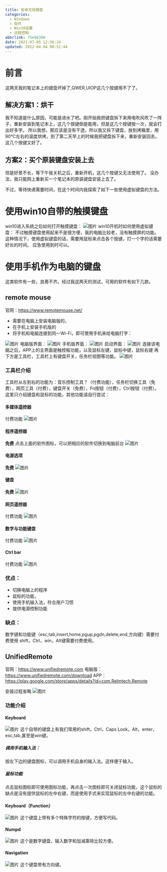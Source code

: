 ```yaml
---
title: 安卓无线键盘
categories: 
  - Windows
  - 软件
  - Win10设置
  - 远程控制
abbrlink: 75e96398
date: 2021-07-05 12:56:24
updated: 2022-04-04 00:51:44
---
```

# 前言
这两天我的笔记本上的键盘坏掉了,QWER,UIOP这几个按键用不了了。
## 解决方案1：烘干
我不知道是什么原因，可能是进水了吧。刚开始我把键盘拆下来用电吹风吹了一阵子，重新安装到笔记本上，这几个按键倒是能用，但是这几个按键按一次，就会打出好多字。
所以我想，那应该是没有干透，所以我又拆下键盘，放到烤箱里，用90℃左右的温度烘烤，到了第二天早上的时候我把键盘拆下来，重新安装回去，这几个按键又好了。

## 方案2：买个原装键盘安装上去
但是好景不长，等下午我关机之后，重新开机，这几个按键又无法使用了。
没办法，我只能网上重新买一个笔记本的原装键盘安装上去了。

不过，等待快递需要时间，在这个时间内我探索了如下一些使用虚拟键盘的方法。

# 使用win10自带的触摸键盘
win10进入系统之后如何打开触摸键盘：
![图片](https://raw.githubusercontent.com/lanlan2017/images/master/Windows/Software/Win10Settings/RemoteControl/AndroidWirelessKeyboard/1.png)
win10开机时如何使用虚拟键盘：
不过触摸键盘使用起来不是很方便，我的电脑比较老，没有触摸屏的功能。这种情况下，使用虚拟键盘的话，需要用鼠标来点击各个按键，打一个字的话需要好长的时间。
应急使用到时可以。
# 使用手机作为电脑的键盘
这类软件有一些，良莠不齐。经过我这两天的测试，可用的软件有如下几款。
## remote mouse
官网：https://www.remotemouse.net/

- 需要在电脑上安装电脑版的，
- 在手机上安装手机版的
- 将手机和电脑连接到同一Wi-Fi，即可使用手机来给电脑打字：

![图片](https://raw.githubusercontent.com/lanlan2017/images/master/Windows/Software/Win10Settings/RemoteControl/AndroidWirelessKeyboard/2.png)
电脑版界面：
![图片](https://raw.githubusercontent.com/lanlan2017/images/master/Windows/Software/Win10Settings/RemoteControl/AndroidWirelessKeyboard/3.png)
手机版界面：
![图片](https://raw.githubusercontent.com/lanlan2017/images/master/Windows/Software/Win10Settings/RemoteControl/AndroidWirelessKeyboard/4.jpg)
启动界面：
![图片](https://raw.githubusercontent.com/lanlan2017/images/master/Windows/Software/Win10Settings/RemoteControl/AndroidWirelessKeyboard/5.png)
连接该电脑之后，APP上的主界面是触控板功能，以及鼠标左键，鼠标中键，鼠标右键
再下方是工具栏，工具栏上有键盘开关，任务栏视图等功能。
![图片](https://raw.githubusercontent.com/lanlan2017/images/master/Windows/Software/Win10Settings/RemoteControl/AndroidWirelessKeyboard/6.png)

### 工具栏介绍
工具栏从左到右的功能为：音乐控制工具？（付费功能），任务栏切换工具（免费），网页工具（付费），键盘开关（免费），Fn按钮（付费），Ctrl按钮（付费）。
这里只介绍键盘和鼠标的功能，其他功能请自行尝试：

#### 多媒体遥控器
付费功能
![图片](https://raw.githubusercontent.com/lanlan2017/images/master/Windows/Software/Win10Settings/RemoteControl/AndroidWirelessKeyboard/7.png)

#### 程序遥控器
**免费**
点击上面的软件图标，可以把相应的软件切换到电脑前台
![图片](https://raw.githubusercontent.com/lanlan2017/images/master/Windows/Software/Win10Settings/RemoteControl/AndroidWirelessKeyboard/8.png)
#### 电源选项
**免费**
![图片](https://raw.githubusercontent.com/lanlan2017/images/master/Windows/Software/Win10Settings/RemoteControl/AndroidWirelessKeyboard/13.png)
#### 键盘
**免费**
![图片](https://raw.githubusercontent.com/lanlan2017/images/master/Windows/Software/Win10Settings/RemoteControl/AndroidWirelessKeyboard/10.png)
#### 网页遥控器
付费功能
![图片](https://raw.githubusercontent.com/lanlan2017/images/master/Windows/Software/Win10Settings/RemoteControl/AndroidWirelessKeyboard/9.png)
#### 数字与功能键盘
付费功能
![图片](https://raw.githubusercontent.com/lanlan2017/images/master/Windows/Software/Win10Settings/RemoteControl/AndroidWirelessKeyboard/11.png)
#### Ctrl bar
付费功能
![图片](https://raw.githubusercontent.com/lanlan2017/images/master/Windows/Software/Win10Settings/RemoteControl/AndroidWirelessKeyboard/12.png)



### 优点：
- 切换电脑上的程序
- 鼠标的功能，
- 使用手机输入法，符合用户习惯
- 提供电源控制功能

### 缺点：
数字键和功能键（esc,tab,insert,home,pgup,pgdn,delete,end,方向键）需要付费使用
shift，Ctrl，win，Alt键需要付费使用。
## UnifiedRemote
官网：https://www.unifiedremote.com
电脑版：
https://www.unifiedremote.com/download
APP：
https://play.google.com/store/apps/details?id=com.Relmtech.Remote

安装过程省略
![图片](https://raw.githubusercontent.com/lanlan2017/images/master/Windows/Software/Win10Settings/RemoteControl/AndroidWirelessKeyboard/14.png)

### 功能介绍
#### Keyboard

![图片](https://raw.githubusercontent.com/lanlan2017/images/master/Windows/Software/Win10Settings/RemoteControl/AndroidWirelessKeyboard/15.png)
这个自带的键盘上有我们常用的shift，Ctrl，Caps Look，Alt，enter，esc,tab,甚至是win键。

##### 调用手机输入法：
按左下边的键盘图标，可以调用手机自身的输入法。这样便于输入。
##### 鼠标功能
点击鼠标图标即可使用图标功能，再点击一次图标即可关闭鼠标功能，这个鼠标的缺点是没有提供鼠标的左中右键，而是使用手式来实现鼠标的左中右键的功能。

#### Keyboard（Function）
![图片](https://raw.githubusercontent.com/lanlan2017/images/master/Windows/Software/Win10Settings/RemoteControl/AndroidWirelessKeyboard/16.png)
这个键盘上带有多个特殊字符的按键，方便写代码。
#### Numpd
![图片](https://raw.githubusercontent.com/lanlan2017/images/master/Windows/Software/Win10Settings/RemoteControl/AndroidWirelessKeyboard/17.png)
这个是数字键盘，输入数字和加减乘除比较方便。
#### Navigation
![图片](https://raw.githubusercontent.com/lanlan2017/images/master/Windows/Software/Win10Settings/RemoteControl/AndroidWirelessKeyboard/18.png)
这个键盘带有方向键。


<!-- Windows/Software/Win10Settings/RemoteControl/AndroidWirelessKeyboard -->
<!-- Windows    Software    Win10 settings    remote control    Android wireless keyboard -->

